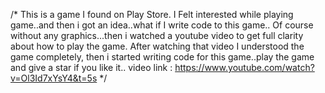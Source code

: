 /*
This is a game I found on Play Store. I Felt interested while playing game..and then i got an idea..what if I write code to this game..
Of course without any graphics...then i watched a youtube video to get full clarity about how to play the game. After watching that video
I understood the game completely, then i started writing code for this game..play the game and give a star if you like it..
video link : https://www.youtube.com/watch?v=Ol3Id7xYsY4&t=5s
*/
